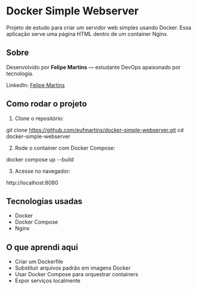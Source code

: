 # Docker Simple Webserver

Projeto de estudo para criar um servidor web simples usando Docker. Essa aplicação serve uma página HTML dentro de um container Nginx.

## Sobre

Desenvolvido por **Felipe Martins** — estudante DevOps apaixonado por tecnologia.

LinkedIn: [Felipe Martins](https://linkedin.com/in/eufmartins)

## Como rodar o projeto

1. Clone o repositório:
   
git clone https://github.com/eufmartins/docker-simple-webserver.git cd docker-simple-webserver

2. Rode o container com Docker Compose:

docker compose up --build

3. Acesse no navegador:
   
http://localhost:8080


## Tecnologias usadas

- Docker
- Docker Compose
- Nginx

## O que aprendi aqui

- Criar um Dockerfile
- Substituir arquivos padrão em imagens Docker
- Usar Docker Compose para orquestrar containers
- Expor serviços localmente
